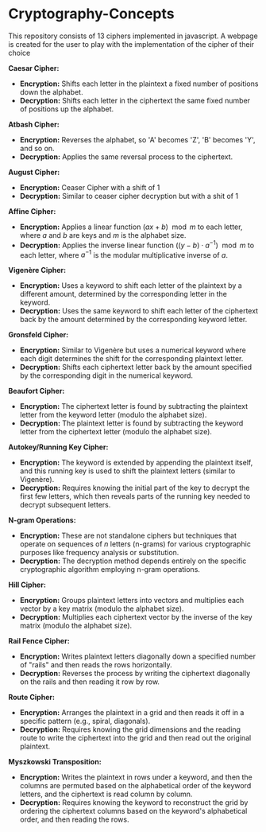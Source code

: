 # Cryptography-Concepts
This repository consists of 13 ciphers implemented in javascript. A webpage is created for the user to play with the implementation of the cipher of their choice


**Caesar Cipher:**
  * **Encryption:** Shifts each letter in the plaintext a fixed number of positions down the alphabet.
  * **Decryption:** Shifts each letter in the ciphertext the same fixed number of positions up the alphabet.

**Atbash Cipher:**
  * **Encryption:** Reverses the alphabet, so 'A' becomes 'Z', 'B' becomes 'Y', and so on.
  * **Decryption:** Applies the same reversal process to the ciphertext.

**August Cipher:**
  * **Encryption:** Ceaser Cipher with a shift of 1
  * **Decryption:** Similar to ceaser cipher decryption but with a shit of 1

**Affine Cipher:**
  * **Encryption:** Applies a linear function $(ax + b) \mod m$ to each letter, where $a$ and $b$ are keys and $m$ is the alphabet size.
  * **Decryption:** Applies the inverse linear function $((y - b) \cdot a^{-1}) \mod m$ to each letter, where $a^{-1}$ is the modular multiplicative inverse of $a$.

**Vigenère Cipher:**
  * **Encryption:** Uses a keyword to shift each letter of the plaintext by a different amount, determined by the corresponding letter in the keyword.
  * **Decryption:** Uses the same keyword to shift each letter of the ciphertext back by the amount determined by the corresponding keyword letter.

**Gronsfeld Cipher:**
  * **Encryption:** Similar to Vigenère but uses a numerical keyword where each digit determines the shift for the corresponding plaintext letter.
  * **Decryption:** Shifts each ciphertext letter back by the amount specified by the corresponding digit in the numerical keyword.
  
**Beaufort Cipher:**
  * **Encryption:** The ciphertext letter is found by subtracting the plaintext letter from the keyword letter (modulo the alphabet size).
  * **Decryption:** The plaintext letter is found by subtracting the keyword letter from the ciphertext letter (modulo the alphabet size).

**Autokey/Running Key Cipher:**
  * **Encryption:** The keyword is extended by appending the plaintext itself, and this running key is used to shift the plaintext letters (similar to Vigenère).
  * **Decryption:** Requires knowing the initial part of the key to decrypt the first few letters, which then reveals parts of the running key needed to decrypt subsequent letters.

**N-gram Operations:**
  * **Encryption:** These are not standalone ciphers but techniques that operate on sequences of $n$ letters (n-grams) for various cryptographic purposes like frequency analysis or substitution.
  * **Decryption:** The decryption method depends entirely on the specific cryptographic algorithm employing n-gram operations.

**Hill Cipher:**
  * **Encryption:** Groups plaintext letters into vectors and multiplies each vector by a key matrix (modulo the alphabet size).
  * **Decryption:** Multiplies each ciphertext vector by the inverse of the key matrix (modulo the alphabet size).

**Rail Fence Cipher:**
  * **Encryption:** Writes plaintext letters diagonally down a specified number of "rails" and then reads the rows horizontally.
  * **Decryption:** Reverses the process by writing the ciphertext diagonally on the rails and then reading it row by row.

**Route Cipher:**
  * **Encryption:** Arranges the plaintext in a grid and then reads it off in a specific pattern (e.g., spiral, diagonals).
  * **Decryption:** Requires knowing the grid dimensions and the reading route to write the ciphertext into the grid and then read out the original plaintext.

**Myszkowski Transposition:**
  * **Encryption:** Writes the plaintext in rows under a keyword, and then the columns are permuted based on the alphabetical order of the keyword letters, and the ciphertext is read column by column.
  * **Decryption:** Requires knowing the keyword to reconstruct the grid by ordering the ciphertext columns based on the keyword's alphabetical order, and then reading the rows.
